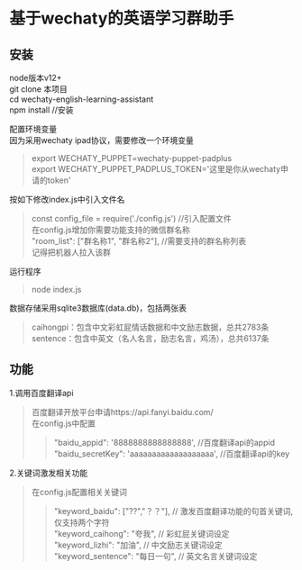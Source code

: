 基于wechaty的英语学习群助手
=

安装
-
node版本v12+<br>
git clone 本项目<br>
cd wechaty-english-learning-assistant<br>
npm install //安装<br>

配置环境变量<br>
因为采用wechaty ipad协议，需要修改一个环境变量<br>
>export WECHATY_PUPPET=wechaty-puppet-padplus<br>
>export WECHATY_PUPPET_PADPLUS_TOKEN='这里是你从wechaty申请的token'<br>

按如下修改index.js中引入文件名<br>
>const config_file = require('./config.js')          //引入配置文件<br>
在config.js增加你需要功能支持的微信群名称<br>
>"room_list": ["群名称1", "群名称2"],                 //需要支持的群名称列表<br>
>记得把机器人拉入该群<br>

运行程序<br>
>node index.js

数据存储采用sqlite3数据库(data.db)，包括两张表<br>
>caihongpi：包含中文彩虹屁情话数据和中文励志数据，总共2783条<br>
>sentence：包含中英文（名人名言，励志名言，鸡汤），总共6137条<br>

功能
-
1.调用百度翻译api<br>
>百度翻译开放平台申请https://api.fanyi.baidu.com/<br>
>在config.js中配置<br>
>>"baidu_appid": '8888888888888888',                 //百度翻译api的appid<br>
>>"baidu_secretKey": 'aaaaaaaaaaaaaaaaaaa',          //百度翻译api的key<br>

2.关键词激发相关功能<br>
>在config.js配置相关关键词<br>
>>"keyword_baidu": ["??","？？"],                     // 激发百度翻译功能的句首关键词,仅支持两个字符<br>
>>"keyword_caihong": "夸我",                          // 彩虹屁关键词设定<br>
>>"keyword_lizhi": "加油",                            // 中文励志关键词设定<br>
>>"keyword_sentence": "每日一句",                      // 英文名言关键词设定<br>
